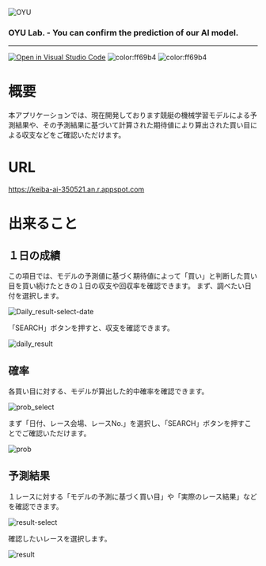 ![OYU](https://user-images.githubusercontent.com/99964360/200830692-71918dac-bb66-4b13-a540-27ccde5593b5.png)

 ### OYU Lab. - You can confirm the prediction of our AI model.
---

[![Open in Visual Studio Code](https://img.shields.io/static/v1?logo=visualstudiocode&label=&message=Open%20in%20Visual%20Studio%20Code&labelColor=2c2c32&color=007acc&logoColor=007acc)](https://open.vscode.dev/tai72/boatrace_app)
![color:ff69b4](https://img.shields.io/badge/python-3.9-informational.svg?longCache=true)
![color:ff69b4](https://img.shields.io/badge/Django-v4.1.5-informational.svg?longCache=true)

# 概要

本アプリケーションでは、現在開発しております競艇の機械学習モデルによる予測結果や、その予測結果に基づいて計算された期待値により算出された買い目による収支などをご確認いただけます。

# URL

<https://keiba-ai-350521.an.r.appspot.com>

# 出来ること

## １日の成績

この項目では、モデルの予測値に基づく期待値によって「買い」と判断した買い目を買い続けたときの１日の収支や回収率を確認できます。
まず、調べたい日付を選択します。

![Daily_result-select-date](https://user-images.githubusercontent.com/99964360/200835599-0e4df87a-1a68-4982-80be-211ae126290e.png)

「SEARCH」ボタンを押すと、収支を確認できます。

![daily_result](https://user-images.githubusercontent.com/99964360/200836598-d11b88c1-a3b0-4848-9214-f825961117f1.png)

## 確率

各買い目に対する、モデルが算出した的中確率を確認できます。

![prob_select](https://user-images.githubusercontent.com/99964360/201015070-0721d28d-0c80-4270-943d-e6f3e2903e7c.png)

まず「日付、レース会場、レースNo.」を選択し、「SEARCH」ボタンを押すことでご確認いただけます。

![prob](https://user-images.githubusercontent.com/99964360/201015166-ed1915e5-b891-490e-97c8-e9319587dbda.png)

## 予測結果

１レースに対する「モデルの予測に基づく買い目」や「実際のレース結果」などを確認できます。

![result-select](https://user-images.githubusercontent.com/99964360/201016484-e2e633ea-1f92-497e-9429-de16e4e1be78.png)

確認したいレースを選択します。

![result](https://user-images.githubusercontent.com/99964360/201016528-59be3501-b0f6-4d25-8c1d-51acada33fa1.png)
